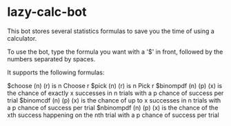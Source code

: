 # lazy-calc-bot

This bot stores several statistics formulas to save you the time of using a calculator. 

To use the bot, type the formula you want with a '$' in front, followed by the numbers separated by spaces.

It supports the following formulas:

$choose (n) (r) is n Choose r
$pick (n) (r) is n Pick r
$binompdf (n) (p) (x) is the chance of exactly x successes in n trials with a p chance of success per trial
$binomcdf (n) (p) (x) is the chance of up to x successes in n trials with a p chance of success per trial
$nbinompdf (n) (p) (x) is the chance of the xth success happening on the nth trial with a p chance of success per trial
